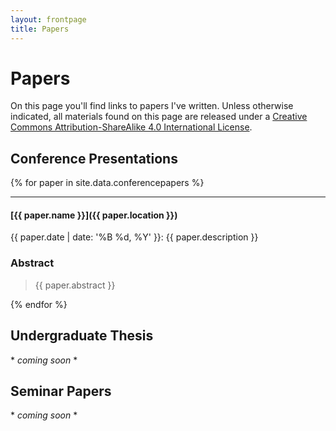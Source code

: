 ```yaml
---
layout: frontpage
title: Papers
---
```


# Papers

On this page you'll find links to papers I've written. Unless
otherwise indicated, all materials found on
this page are released under a
[Creative Commons Attribution-ShareAlike 4.0 International License][cc]. 

## Conference Presentations

{% for paper in site.data.conferencepapers %}

-----

#### [{{ paper.name }}]({{ paper.location }})

{{ paper.date | date: '%B %d, %Y' }}: {{ paper.description }}

### Abstract

> {{ paper.abstract }}

{% endfor %}

## Undergraduate Thesis

\* *coming soon* \*

## Seminar Papers

\* *coming soon* \*


[cc]: https://creativecommons.org/licenses/by-sa/4.0/
